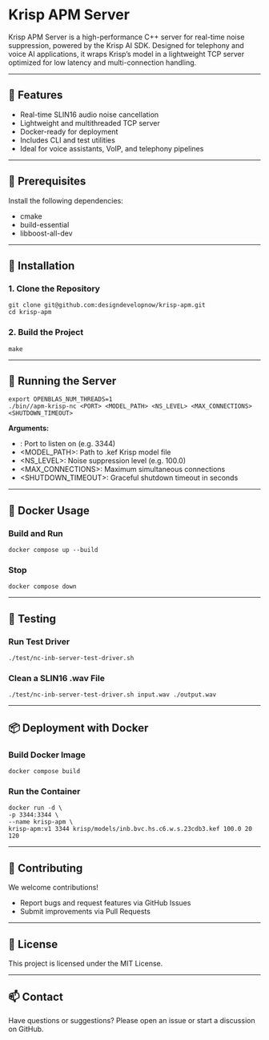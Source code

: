 # Krisp APM Server

Krisp APM Server is a high-performance C++ server for real-time noise suppression, powered by the Krisp AI SDK. Designed for telephony and voice AI applications, it wraps Krisp’s model in a lightweight TCP server optimized for low latency and multi-connection handling.

---

## 🌟 Features

- Real-time SLIN16 audio noise cancellation
- Lightweight and multithreaded TCP server
- Docker-ready for deployment
- Includes CLI and test utilities
- Ideal for voice assistants, VoIP, and telephony pipelines

---

## 🔧 Prerequisites

Install the following dependencies:

- cmake
- build-essential
- libboost-all-dev

---

## 🚀 Installation

### 1. Clone the Repository

```
git clone git@github.com:designdevelopnow/krisp-apm.git
cd krisp-apm
```

### 2. Build the Project

```
make
```

---

## 🧪 Running the Server

```
export OPENBLAS_NUM_THREADS=1
./bin//apm-krisp-nc <PORT> <MODEL_PATH> <NS_LEVEL> <MAX_CONNECTIONS> <SHUTDOWN_TIMEOUT>
```

**Arguments:**
- <PORT>: Port to listen on (e.g. 3344)
- <MODEL_PATH>: Path to .kef Krisp model file
- <NS_LEVEL>: Noise suppression level (e.g. 100.0)
- <MAX_CONNECTIONS>: Maximum simultaneous connections
- <SHUTDOWN_TIMEOUT>: Graceful shutdown timeout in seconds

---

## 🐳 Docker Usage

### Build and Run

```
docker compose up --build
```

### Stop

```
docker compose down
```

---

## 🔁 Testing

### Run Test Driver

```
./test/nc-inb-server-test-driver.sh
```

### Clean a SLIN16 .wav File

```
./test/nc-inb-server-test-driver.sh input.wav ./output.wav
```

---

## 📦 Deployment with Docker

### Build Docker Image

```
docker compose build
```


### Run the Container

```
docker run -d \
-p 3344:3344 \
--name krisp-apm \
krisp-apm:v1 3344 krisp/models/inb.bvc.hs.c6.w.s.23cdb3.kef 100.0 20 120
```

---

## 🙌 Contributing

We welcome contributions!

- Report bugs and request features via GitHub Issues
- Submit improvements via Pull Requests

---

## 📄 License

This project is licensed under the MIT License.

---

## 📫 Contact

Have questions or suggestions? Please open an issue or start a discussion on GitHub.
